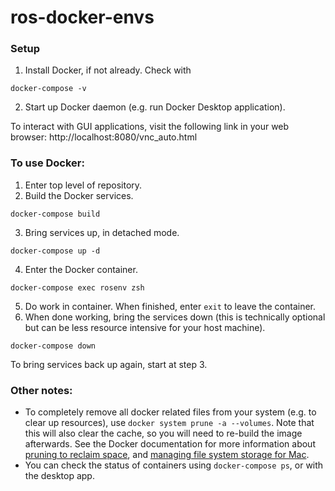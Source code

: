 # ros-docker-envs

### Setup
1. Install Docker, if not already. Check with 
```
docker-compose -v
```
2. Start up Docker daemon (e.g. run Docker Desktop application).

To interact with GUI applications, visit the following link in your web browser: http://localhost:8080/vnc_auto.html


### To use Docker:
1. Enter top level of repository.
2. Build the Docker services.
```
docker-compose build
```
3. Bring services up, in detached mode.
```
docker-compose up -d
```
4. Enter the Docker container.
```
docker-compose exec rosenv zsh
```
5. Do work in container. When finished, enter `exit` to leave the container.
6. When done working, bring the services down (this is technically optional but can be less resource intensive for your host machine).
```
docker-compose down
```

To bring services back up again, start at step 3.

### Other notes:
- To completely remove all docker related files from your system (e.g. to clear up resources), use `docker system prune -a --volumes`. Note that this will also clear the cache, so you will need to re-build the image afterwards. See the Docker documentation for more information about [pruning to reclaim space](https://docs.docker.com/config/pruning/), and [managing file system storage for Mac](https://docs.docker.com/desktop/mac/space/).
- You can check the status of containers using `docker-compose ps`, or with the desktop app.
